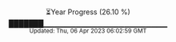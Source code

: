 <p align="center">
⏳Year Progress (26.10 %) <br>
███████▁▁▁▁▁▁▁▁▁▁▁▁▁▁▁▁▁▁▁▁▁▁▁ <br>
<sub>Updated: Thu, 06 Apr 2023 06:02:59 GMT</sub>
</p>

